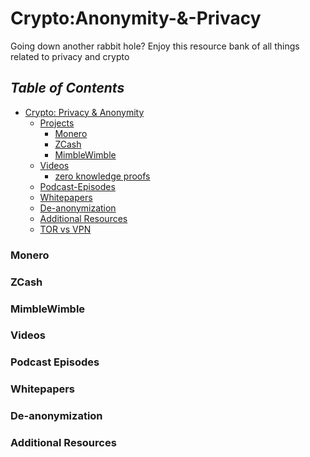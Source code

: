 # Crypto:Anonymity-&-Privacy
Going down another rabbit hole? Enjoy this resource bank of all things related to privacy and crypto

## _Table of Contents_
-   [Crypto: Privacy & Anonymity](#Crypto:-Privacy-&-Anonymity)
    -   [Projects](#Projects)
        -   [Monero](#Monero)
        -   [ZCash](#ZCash)
        -   [MimbleWimble](#MimbleWimble)
    -   [Videos](#videos)
        -   [zero knowledge proofs](#zero-knowledge-proofs)
    -   [Podcast-Episodes](#podcast-episodes)
    -   [Whitepapers](#whitepapers)
    -   [De-anonymization](#de-anonymization)
    -   [Additional Resources](#additional-resources)
    -   [TOR vs VPN]()



### Monero

### ZCash

### MimbleWimble

### Videos

### Podcast Episodes

### Whitepapers

### De-anonymization

### Additional Resources
